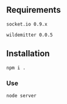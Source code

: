 ## Requirements
    socket.io 0.9.x

    wildemitter 0.0.5


## Installation
    npm i .


### Use
    node server

